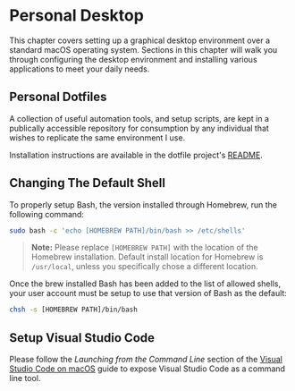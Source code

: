 # Personal Desktop

This chapter covers setting up a graphical desktop environment over a standard macOS operating system. Sections in this chapter will walk you through configuring the desktop environment and installing various applications to meet your daily needs.

## Personal Dotfiles

A collection of useful automation tools, and setup scripts, are kept in a publically accessible repository for consumption by any individual that wishes to replicate the same environment I use.

Installation instructions are available in the dotfile project's [README](https://gitlab.com/hyper-expanse/dotfiles/blob/master/README.md).

## Changing The Default Shell

To properly setup Bash, the version installed through Homebrew, run the following command:

```bash
sudo bash -c 'echo [HOMEBREW PATH]/bin/bash >> /etc/shells'
```

> **Note:** Please replace `[HOMEBREW PATH]` with the location of the Homebrew installation. Default install location for Homebrew is `/usr/local`, unless you specifically chose a different location.

Once the brew installed Bash has been added to the list of allowed shells, your user account must be setup to use that version of Bash as the default:

```bash
chsh -s [HOMEBREW PATH]/bin/bash
```

## Setup Visual Studio Code

Please follow the _Launching from the Command Line_ section of the [Visual Studio Code on macOS](https://code.visualstudio.com/docs/setup/mac) guide to expose Visual Studio Code as a command line tool.
